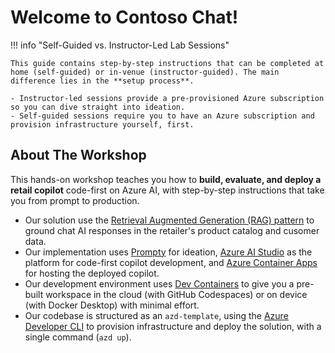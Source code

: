 # Welcome to Contoso Chat!

!!! info "Self-Guided vs. Instructor-Led Lab Sessions"

    This guide contains step-by-step instructions that can be completed at home (self-guided) or in-venue (instructor-guided). The main difference lies in the **setup process**. 
    
    - Instructor-led sessions provide a pre-provisioned Azure subscription so you can dive straight into ideation.
    - Self-guided sessions require you to have an Azure subscription and provision infrastructure yourself, first.

## About The Workshop

This hands-on workshop teaches you how to **build, evaluate, and deploy a retail copilot** code-first on Azure AI, with step-by-step instructions that take you from prompt to production.

- Our solution use the [Retrieval Augmented Generation (RAG) pattern](https://learn.microsoft.com/azure/ai-studio/concepts/retrieval-augmented-generation) to ground chat AI responses in the retailer's product catalog and cusomer data.
- Our implementation uses [Prompty](https://prompty.ai) for ideation, [Azure AI Studio](https://ai.azure.com) as the platform for code-first copilot development, and [Azure Container Apps](https://aka.ms/azcontainerapps) for hosting the deployed copilot.
- Our development environment uses [Dev Containers](https://containers.dev) to give you a pre-built workspace in the cloud (with GitHub Codespaces) or on device (with Docker Desktop) with minimal effort.
- Our codebase is structured as an `azd-template`, using the [Azure Developer CLI](https://aka.ms/azd) to provision infrastructure and deploy the solution, with a single command (`azd up`).

